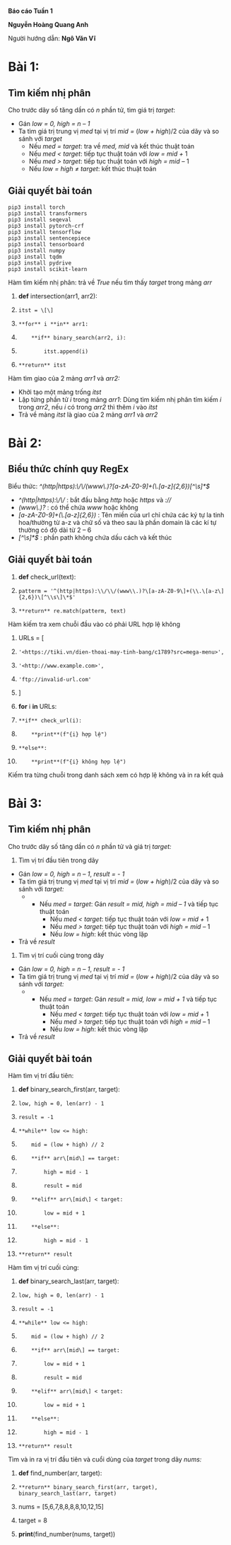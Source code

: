 **Báo cáo Tuần 1**

**Nguyễn Hoàng Quang Anh**

Người hướng dẫn: **Ngô Văn Vĩ**

# **Bài 1:**

## Tìm kiếm nhị phân

Cho trước dãy số tăng dần có _n_ phần tử, tìm giá trị _target_:

- Gán _low = 0, high = n – 1_
- Ta tìm giá trị trung vị _med_ tại vị trí _mid =_ (_low + high_)/2 của dãy và so sánh với _target_
  - Nếu _med = target_: tra về _med, mid_ và kết thúc thuật toán
  - Nếu _med < target_: tiếp tục thuật toán với _low = mid +_ 1
  - Nếu _med > target_: tiếp tục thuật toán với _high = mid –_ 1
  - Nếu _low = high ≠ target_: kết thúc thuật toán

## Giải quyết bài toán


```
pip3 install torch
pip3 install transformers
pip3 install seqeval
pip3 install pytorch-crf
pip3 install tensorflow
pip3 install sentencepiece
pip3 install tensorboard
pip3 install numpy
pip3 install tqdm
pip3 install pydrive
pip3 install scikit-learn
```
Hàm tìm kiếm nhị phân: trả về _True_ nếu tìm thấy _target_ trong mảng _arr_

1. **def** intersection(arr1, arr2):  
2.     itst = \[\]  
3.     **for** i **in** arr1:  
4.         **if** binary_search(arr2, i):  
5.             itst.append(i)  
6.     **return** itst  

Hàm tìm giao của 2 mảng _arr1_ và _arr2:_

- Khởi tạo một mảng trống _itst_
- Lặp từng phần tử _i_ trong mảng _arr1_: Dùng tìm kiếm nhị phân tỉm kiếm _i_ trong _arr2_, nếu _i_ có trong _arr2_ thì thêm _i_ vào _itst_
- Trả về mảng _itst_ là giao của 2 mảng _arr1_ và _arr2_

# **Bài 2:**

## Biểu thức chính quy RegEx

Biểu thức: _^(http|https):\\/\\/(www\\.)?\[a-zA-Z0-9\]+(\\.\[a-z\]{2,6})\[^\\s\]\*$_

- _^(http|https):\\/\\/_ : bắt đầu bằng _http_ hoặc _https_ và _://_
- _(www\\.)?_ : có thể chứa _www_ hoặc không
- _\[a-zA-Z0-9\]+(\\.\[a-z\]{2,6})_ : Tên miền của url chỉ chứa các ký tự la tinh hoa/thường từ a-z và chữ số và theo sau là phần domain là các kí tự thường có độ dài từ 2 – 6
- _\[^\\s\]\*$_ : phần path không chứa dấu cách và kết thúc

## Giải quyết bài toán

1. **def** check_url(text):  
2.     patterm = '^(http|https):\\/\\/(www\\.)?\[a-zA-Z0-9\]+(\\.\[a-z\]{2,6})\[^\\s\]\*$'  
3.     **return** re.match(patterm, text)  

Hàm kiếm tra xem chuỗi đầu vào có phải URL hợp lệ không

1. URLs = \[  
2.     '<https://tiki.vn/dien-thoai-may-tinh-bang/c1789?src=mega-menu>',  
3.     '<http://www.example.com>',  
4.     'ftp://invalid-url.com'  
5. \]  

7. **for** i **in** URLs:  
8.     **if** check_url(i):  
9.         **print**(f"{i} hợp lệ")  
10.     **else**:  
11.         **print**(f"{i} không hợp lệ")  

Kiếm tra từng chuỗi trong danh sách xem có hợp lệ không và in ra kết quả

# **Bài 3:**

## Tìm kiếm nhị phân

Cho trước dãy số tăng dần có _n_ phần tử và giá trị _target:_

1. Tìm vị trí đầu tiên trong dãy

- Gán _low = 0, high = n – 1_, _result = - 1_
- Ta tìm giá trị trung vị _med_ tại vị trí _mid =_ (_low + high_)/2 của dãy và so sánh với _target:_
  - - Nếu _med = target_: Gán ­_result = mid, high = mid – 1_ và tiếp tục thuật toán
      - Nếu _med < target_: tiếp tục thuật toán với _low = mid +_ 1
      - Nếu _med > target_: tiếp tục thuật toán với _high = mid –_ 1
      - Nếu _low = high_: kết thúc vòng lặp
- Trả về _result_

1. Tìm vị trí cuối cùng trong dãy

- Gán _low = 0, high = n – 1_, _result = - 1_
- Ta tìm giá trị trung vị _med_ tại vị trí _mid =_ (_low + high_)/2 của dãy và so sánh với _target:_
  - - Nếu _med = target_: Gán ­_result = mid, low = mid + 1_ và tiếp tục thuật toán
      - Nếu _med < target_: tiếp tục thuật toán với _low = mid +_ 1
      - Nếu _med > target_: tiếp tục thuật toán với _high = mid –_ 1
      - Nếu _low = high_: kết thúc vòng lặp
- Trả về _result_

## Giải quyết bài toán

Hàm tìm vị trí đầu tiên:

1. **def** binary_search_first(arr, target):  
2.     low, high = 0, len(arr) - 1  
3.     result = -1  
4.     **while** low <= high:  
5.         mid = (low + high) // 2  
6.         **if** arr\[mid\] == target:  
7.             high = mid - 1  
8.             result = mid  
9.         **elif** arr\[mid\] < target:  
10.             low = mid + 1  
11.         **else**:  
12.             high = mid - 1  
13.     **return** result  

Hàm tìm vị trí cuối cùng:

1. **def** binary_search_last(arr, target):  
2.     low, high = 0, len(arr) - 1  
3.     result = -1  
4.     **while** low <= high:  
5.         mid = (low + high) // 2  
6.         **if** arr\[mid\] == target:  
7.             low = mid + 1  
8.             result = mid  
9.         **elif** arr\[mid\] < target:  
10.             low = mid + 1  
11.         **else**:  
12.             high = mid - 1  
13.     **return** result  

Tìm và in ra vị trí đầu tiên và cuổi dùng của _target_ trong dãy _nums:_

1. **def** find_number(arr, target):  
2.     **return** binary_search_first(arr, target), binary_search_last(arr, target)  

4. nums = \[5,6,7,8,8,8,8,10,12,15\]  
5. target = 8  

7. **print**(find_number(nums, target))

